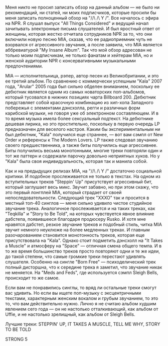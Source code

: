 Меня никто не просил записать обзор на данный альбом — не было ни рекомендаций, ни статей, ни моих подписчиков, которые просили бы меня записать полноценный обзор на "/\/\ /\ Y /\". Все началось с эфира на NPR. Я слушал выпуск "All Things Considered" и ведущий начал зачитывать электронные письма слушателей. И был яростный ответ от женщины, которая жестко отчитала сотрудников NPR за то, что они включили новую песню MIA, сказав, что ее радиоприемник чуть не взорвался от агрессивного звучания, а после заявила, что MIA является аббревиатурой "My Insane Album". Так что мой обзор адресован не только моим подписчикам, не только фанатам и хейтерам MIA, но и женской аудитории NPR с консервативными музыкальными предпочтениями.

MIA — исполнительница, рэпер, автор песен из Великобритании, и это ее третий альбом. По сравнению с коммерчески успешным "Kala" 2007 года, "Arular" 2005 года был сильно обделен вниманием, поскольку ее дебютник является одним из самых новаторских поп-альбомов, который тусовался в нижних позициях чарта Billboard 200. Дебютник представляет собой красочную комбинацию из хип-хопа Западного побережья с элементами дэнсхолла, регги и различных форм карибской музыки, не говоря уже об электронном составляющем. И в то время музыка имела более сексуальный подтекст. На дебютнике дешевая лирика, но это простительно, поскольку в первую очередь LP предназначен для веселого настроя. Каким бы экспериментальным ни был дебютник, "Kala" получился еще страннее, — вот вам сэмпл от New Order и референсы к The Modern Lovers. LP также следовал звучанию своего предшественника, а также биты получились еще агрессивнее. Биты получились весьма монотонными, многие треки повторяли один и тот же паттерн и содержали парочку довольно неприятных хуков. Но у "Kala" была своя индивидуальность, которая так и манила собой.

Как и на предыдущих релизах MIA, на "/\/\ /\ Y /\" достаточно социальной критики. И подобное прослеживается не только в текстах. На одном из вступительных треков "Steppin' Up" присутствует агрессивный бит, который заглушает весь микс. Звучит забавно, но при этом скажу, что это первый лонгплей MIA, который страдает от своей непоследовательности. Следующий трек "XXXO" так и просится в местный топ-40 синглов — меня сильно удивило чистое студийное звучание трека. Аналогичное прослеживается и на таких треках, как "Teqkilla" и "Story to Be Told", на которых чувствуется явное влияние дабстепа, появившееся благодаря продюсеру Rusko. И хотя мне нравятся дабстеп, резкое звучание треков и подобный стиль, читка MIA звучит немного неуклюже на более медленных треках. И главным разочарованием становится монотонность треков, которая еще присутствовала на "Kala". Однако стоит подметить дэнсхолл на "It Takes a Muscle" и атмосферу на "Space" — отличная смена общего темпа. И в то же время большинство треков просто повторяют одни и те же идеи, до такой степени, что самые громкие треки перестают удивлять слушателя. Особенно на сингле "Born Free" — психоделический трек полный дисторшна, что к середине трека я заметил, что звучание никак не меняется. На "Meds and Feds", где используется сэмпл Sleigh Bells, происходит то же самое.

Если вам не понравились синглы, то вряд ли остальные треки смогут вас удивить. Но если вы ищете поп-музыку с эксцентричными текстами, характерным женским вокалом и грубым звучанием, то это то, что вам действительно нужно. Лично я не считаю альбом худшим явлением сего года — он не настолько отталкивающий, как альбом от Uffie, и не настолько зрелищный, как альбом от Sleigh Bells.

Лучшие треки: STEPPIN' UP, IT TAKES A MUSCLE, TELL ME WHY, STORY TO BE TOLD

STRONG 5
